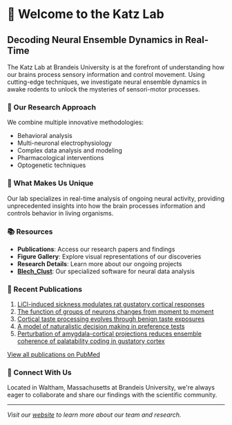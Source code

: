 # 🧠 Welcome to the Katz Lab

## Decoding Neural Ensemble Dynamics in Real-Time

The Katz Lab at Brandeis University is at the forefront of understanding how our brains process sensory information and control movement. Using cutting-edge techniques, we investigate neural ensemble dynamics in awake rodents to unlock the mysteries of sensori-motor processes.

### 🔬 Our Research Approach

We combine multiple innovative methodologies:
- Behavioral analysis
- Multi-neuronal electrophysiology
- Complex data analysis and modeling
- Pharmacological interventions
- Optogenetic techniques

### 🎯 What Makes Us Unique

Our lab specializes in real-time analysis of ongoing neural activity, providing unprecedented insights into how the brain processes information and controls behavior in living organisms.

### 📚 Resources

- **Publications**: Access our research papers and findings
- **Figure Gallery**: Explore visual representations of our discoveries
- **Research Details**: Learn more about our ongoing projects
- **[Blech_Clust](blech_clust/blech_clust_readme.md)**: Our specialized software for neural data analysis

### 📖 Recent Publications

1. [LiCl-induced sickness modulates rat gustatory cortical responses](https://pubmed.ncbi.nlm.nih.gov/35877759/)
2. [The function of groups of neurons changes from moment to moment](https://pubmed.ncbi.nlm.nih.gov/35372737/)
3. [Cortical taste processing evolves through benign taste exposures](https://pubmed.ncbi.nlm.nih.gov/35049318/)
4. [A model of naturalistic decision making in preference tests](https://pubmed.ncbi.nlm.nih.gov/34555012/)
5. [Perturbation of amygdala-cortical projections reduces ensemble coherence of palatability coding in gustatory cortex](https://pubmed.ncbi.nlm.nih.gov/34018924/)

[View all publications on PubMed](https://pubmed.ncbi.nlm.nih.gov?sort=date&term=Donald%20Katz)

### 🤝 Connect With Us

Located in Waltham, Massachusetts at Brandeis University, we're always eager to collaborate and share our findings with the scientific community.

---
*Visit our [website](https://katzlab.squarespace.com/) to learn more about our team and research.*
